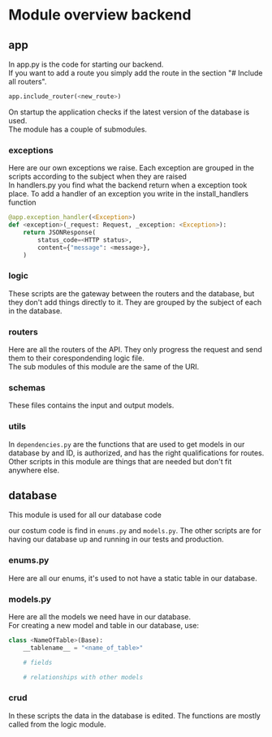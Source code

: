# Module overview backend

## app

In app.py is the code for starting our backend.  
If you want to add a route you simply add the route in the section "\# Include all routers".

```python
app.include_router(<new_route>)
```

On startup the application checks if the latest version of the database is used.  
The module has a couple of submodules.

### exceptions

Here are our own exceptions we raise. Each exception are grouped in the scripts according to the subject when they are raised  
In handlers.py you find what the backend return when a exception took place. To add a handler of an exception you write in the install_handlers function

```python
@app.exception_handler(<Exception>)
def <exception>(_request: Request, _exception: <Exception>):
    return JSONResponse(
        status_code=<HTTP status>,
        content={"message": <message>},
    )
```

### logic

These scripts are the gateway between the routers and the database, but they don't add things directly to it. They are grouped by the subject of each in the database.

### routers

Here are all the routers of the API. They only progress the request and send them to their corespondending logic file.  
The sub modules of this module are the same of the URI.

### schemas

These files contains the input and output models.

### utils

In ```dependencies.py``` are the functions that are used to get models in our database by and ID, is authorized, and has the right qualifications for routes.  
Other scripts in this module are things that are needed but don't fit anywhere else.

## database

This module is used for all our database code

our costum code is find in ```enums.py``` and ```models.py```. The other scripts are for having our database up and running in our tests and production.

### enums.py

Here are all our enums, it's used to not have a static table in our database.

### models.py

Here are all the models we need have in our database.  
For creating a new model and table in our database, use:

```python
class <NameOfTable>(Base):
    __tablename__ = "<name_of_table>"

    # fields

    # relationships with other models

```

### crud

In these scripts the data in the database is edited. The functions are mostly called from the logic module.
